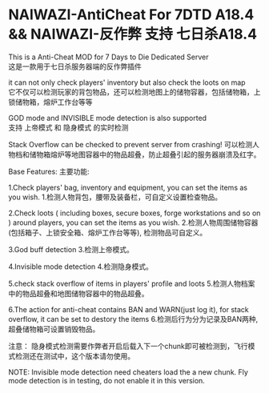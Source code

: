 # NAIWAZI-AntiCheat For 7DTD A18.4 && NAIWAZI-反作弊 支持 七日杀A18.4

This is a Anti-Cheat MOD for 7 Days to Die Dedicated Server  
这是一款用于七日杀服务器端的反作弊插件  
  
it can not only check players' inventory but also check the loots on map  
它不仅可以检测玩家的背包物品，还可以检测地图上的储物容器，包括储物箱，上锁储物箱，熔炉工作台等等  
  
GOD mode and INVISIBLE mode detection is also supported  
支持 上帝模式 和 隐身模式 的实时检测  

Stack Overflow can be checked to prevent server from crashing!
可以检测人物档和储物箱熔炉等地图容器中的物品超叠，防止超叠引起的服务器崩溃及红字。

Base Features:
主要功能:

1.Check players' bag, inventory and equipment, you can set the items as you wish.
1.检测人物背包，腰带及装备栏，可自定义设置检查物品。

2.Check loots ( including boxes, secure boxes, forge workstations and so on ) around players, you can set the items as you wish.
2.检测人物周围储物容器(包括箱子、上锁安全箱、熔炉工作台等等), 检测物品可自定义。

3.God buff detection
3.检测上帝模式。

4.Invisible mode detection
4.检测隐身模式。

5.check stack overflow of items in players' profile and loots
5.检测人物档案中的物品超叠和地图储物容器中的物品超叠。

6.The action for anti-cheat contains BAN and WARN(just log it), for stack overflow, it can be set to destory the items
6.检测后行为分为记录及BAN两种,超叠储物箱可设置销毁物品。

注意：
隐身模式检测需要作弊者开启后载入下一个chunk即可被检测到，飞行模式检测还在测试中，这个版本请勿使用。

NOTE:
Invisible mode detection need cheaters load the a new chunk. Fly mode detection is in testing, do not enable it in this version.
